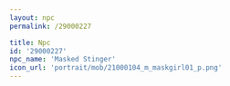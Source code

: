 ```yaml
---
layout: npc
permalink: /29000227

title: Npc
id: '29000227'
npc_name: 'Masked Stinger'
icon_url: 'portrait/mob/21000104_m_maskgirl01_p.png'
---
```

